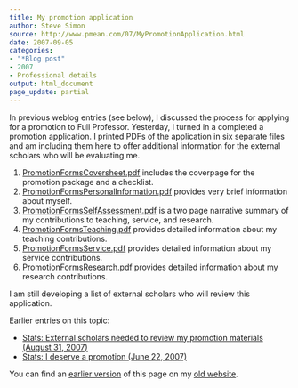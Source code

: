 ```yaml
---
title: My promotion application
author: Steve Simon
source: http://www.pmean.com/07/MyPromotionApplication.html
date: 2007-09-05
categories:
- "*Blog post"
- 2007
- Professional details
output: html_document
page_update: partial
---
```


In previous weblog entries (see below), I discussed the process for applying for a promotion to Full Professor. Yesterday, I turned in a completed a promotion application. I printed PDFs of the application in six separate files and am including them here to offer additional information for the external scholars who will be evaluating me.

1.  [PromotionFormsCoversheet.pdf][sim3] includes the coverpage for the promotion package and a checklist.
2.  [PromotionFormsPersonalInformation.pdf][sim4] provides very brief information about myself.
3.  [PromotionFormsSelfAssessment.pdf][sim5] is a two page narrative summary of my contributions to teaching, service, and research.
4.  [PromotionFormsTeaching.pdf][sim6] provides detailed information about my teaching contributions.
5.  [PromotionFormsService.pdf][sim7] provides detailed information about my service contributions.
6.  [PromotionFormsResearch.pdf][sim8] provides detailed information about my research contributions.

I am still developing a list of external scholars who will review this application.

Earlier entries on this topic:

+ [Stats: External scholars needed to review my promotion materials (August 31, 2007)](ExternalScholars.html)
+ [Stats: I deserve a promotion (June 22, 2007)](FacultyPromotion.html)

You can find an [earlier version][sim1] of this page on my [old website][sim2].

[sim1]: http://www.pmean.com/07/MyPromotionApplication.html
[sim2]: http://www.pmean.com

[sim3]: http://www.pmean.com/00files/PromotionFormsCoversheet.pdf
[sim4]: http://www.pmean.com/00files/PromotionFormsPersonalInformation.pdf
[sim5]: http://www.pmean.com/00files/PromotionFormsSelfAssessment.pdf
[sim6]: http://www.pmean.com/00files/PromotionFormsTeaching.pdf
[sim7]: http://www.pmean.com/00files/PromotionFormsService.pdf
[sim8]: http://www.pmean.com/00files/PromotionFormsResearch.pdf
